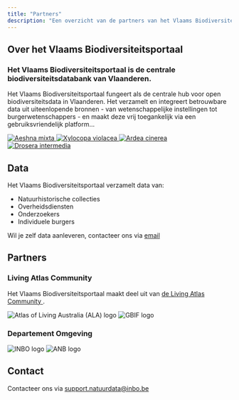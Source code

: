 ```yaml
---
title: "Partners"
description: "Een overzicht van de partners van het Vlaams Biodiversiteitsportaal."
---
```


<h2>Over het Vlaams Biodiversiteitsportaal</h2>
<h3>Het Vlaams Biodiversiteitsportaal is de centrale biodiversiteitsdatabank van Vlaanderen.</h3>

<p>
    Het Vlaams Biodiversiteitsportaal fungeert als de centrale hub voor open biodiversiteitsdata in Vlaanderen. Het
    verzamelt en integreert betrouwbare data uit uiteenlopende bronnen - van wetenschappelijke instellingen tot
    burgerwetenschappers - en maakt deze vrij toegankelijk via een gebruiksvriendelijk platform...
</p>

<div class="vbp-natuurfoto-container">
    <a href="/biocache-hub/occurrences/fbc5f5e2-43e0-4e9b-a6b2-95fc3be44133">
        <img src="https://inaturalist-open-data.s3.amazonaws.com/photos/431119134/medium.jpeg" alt="Aeshna mixta">
    </a>
    <a href="/biocache-hub/occurrences/05b4c659-c4e3-4548-8dcf-eeba660ada24">
        <img src="https://inaturalist-open-data.s3.amazonaws.com/photos/285252232/medium.jpg" alt="Xylocopa violacea">
    </a>
    <a href="/biocache-hub/occurrences/e6a75446-4dc5-4dc6-8503-d22608c44469">
        <img src="https://inaturalist-open-data.s3.amazonaws.com/photos/244910202/medium.jpg" alt="Ardea cinerea">
    </a>
    <a href="/biocache-hub/occurrences/4da9bb01-d0ab-46eb-a1ec-5e8e171562a9">
        <img src="https://inaturalist-open-data.s3.amazonaws.com/photos/219432858/medium.jpg" alt="Drosera intermedia">
    </a>
</div>

<h2>Data</h2>
<p>Het Vlaams Biodiversiteitsportaal verzamelt data van:</p>
<ul>
    <li>Natuurhistorische collecties</li>
    <li>Overheidsdiensten</li>
    <li>Onderzoekers</li>
    <li>Individuele burgers</li>
</ul>
<p>Wil je zelf data aanleveren, contacteer ons via <a href="mailto:support.natuurdata@inbo.be">email</a></p>

<h2>Partners</h2>
<h3>Living Atlas Community</h3>

<p>
    Het Vlaams Biodiversiteitsportaal maakt deel uit van
    <a href="https://living-atlases.gbif.org/">
        de Living Atlas Community
    </a>.
</p>
<div class="vbp-partners-logos">
    <img src="https://www.ala.org.au/app/uploads/2020/06/ALA_Logo_StackedTagline_RGB-768x336.png"
        alt="Atlas of Living Australia (ALA) logo">
    <img src="https://www.biodiversity.be/5127/download" alt="GBIF logo">
</div>

<h3>Departement Omgeving</h3>
<div class="vbp-partners-logos">
    <img src="https://assets.vlaanderen.be/image/upload/c_scale,q_auto:eco,w_1000/Vlaanderen_is_wetenschap_vol_xnbdq2"
        srcset="https://assets.vlaanderen.be/image/upload/c_scale,q_auto:eco,w_320/Vlaanderen_is_wetenschap_vol_xnbdq2 320w, https://assets.vlaanderen.be/image/upload/c_scale,q_auto:eco,w_480/Vlaanderen_is_wetenschap_vol_xnbdq2 480w, https://assets.vlaanderen.be/image/upload/c_scale,q_auto:eco,w_960/Vlaanderen_is_wetenschap_vol_xnbdq2 960w, https://assets.vlaanderen.be/image/upload/c_scale,q_auto:eco,w_1420/Vlaanderen_is_wetenschap_vol_xnbdq2 1420w, https://assets.vlaanderen.be/image/upload/c_scale,q_auto:eco,w_1920/Vlaanderen_is_wetenschap_vol_xnbdq2 1920w"
        sizes="(max-width:500px) 50vw, 25vw" alt="INBO logo">
    <img src="https://assets.vlaanderen.be/image/upload/c_scale,q_auto:eco,w_1000/Vlaanderen_is_natuur_1_xehban"
        srcset="https://assets.vlaanderen.be/image/upload/c_scale,q_auto:eco,w_320/Vlaanderen_is_natuur_1_xehban 320w, https://assets.vlaanderen.be/image/upload/c_scale,q_auto:eco,w_480/Vlaanderen_is_natuur_1_xehban 480w, https://assets.vlaanderen.be/image/upload/c_scale,q_auto:eco,w_960/Vlaanderen_is_natuur_1_xehban 960w, https://assets.vlaanderen.be/image/upload/c_scale,q_auto:eco,w_1420/Vlaanderen_is_natuur_1_xehban 1420w, https://assets.vlaanderen.be/image/upload/c_scale,q_auto:eco,w_1920/Vlaanderen_is_natuur_1_xehban 1920w"
        sizes="(max-width:500px) 50vw, 25vw" alt="ANB logo">
</div>


<h2>Contact</h2>
<p>Contacteer ons via <a href="mailto:support.natuurdata@inbo.be">support.natuurdata@inbo.be</a></p>